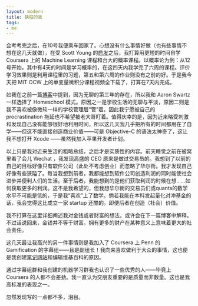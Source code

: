 ```yaml
---
layout: modern
title: 狭隘的我
tags:
- me
---
```


会考考完之后，在10号我便乘车回家了。心想没有什么事情好做（也有些事情不想在这几天就做），在受 Scott Young 的[启发](http://select.yeeyan.org/view/94114/329073)之后，我打算用更短的时间自学 Coursera 上的 Machine Learning 课程和台大的概率课程。以概率论为例：从12号开始，其中有4天的时间是学习概率的，在这四天内我学完了六周的课程。评价学习效果则是利用课程里的习题，第五和第六周的作业则没有之前的好。于是我今天把 MIT OCW 上的单变量微积分课程视频全下载了，打算在7天内完成。

如我在之前一篇[博客](http://www.guoj.org/annual-summary-of-2013.html)中提到，因为无聊的第三年的存在，所以我和 Aaron Swartz 一样选择了 Homeschool 模式。原因之一是学校生活的无聊与平淡，原因二则是我不喜欢被像微软一样的学校管理层“管”着。因此我宁愿被自己的 procrastination 拖延也不希望被老大哥盯着。值得庆幸的是，因为近来略受刺激和发现自己没有能够很好地利用时间，所以这几天我几乎把所有的时间都用在了自学——但这不能直接创造商业价值——可是 Objective-C 的语法太神奇了，这让我不想打开 Xcode ——虽然我加入苹果开发者计划。

以上只是我对近来生活的粗略总结，之后才是实质性的内容。前天睡觉之前在被窝里看了会儿 Wechat ，我发现高盛的 CEO 原来是做过交易员的。我想到了以前的自己的目标好像只有软件公司（此处不考虑创业）而忽略了华尔街。我才发现自己好像有些狭隘了。每当我想到前者，我都能想到软件公司创造利润的同时能使社会进步并便利人们的生活。至于后者，我能想到的是他们获取利润的时候在想......如何获取更多的利润。这不是我希望的，但我想华尔街的交易员们或quants的数学水平不可能是低的，于是我“喜欢”上了数学。倘若我能在本科发起量化对冲基金的话，我会觉得这比成立一家 startup 还酷的。即便后者在创造（社会）价值。

我不打算在这里详细阐述我对金钱或者财富的想法，或许会在下一篇博客中解释。不过话说回来，金钱并不等于财富。拥有更多的财产在某种意义上意味着更大的社会责任。

这几天最让我高兴的另一件事情则是我加入了 Coursera 上 Penn 的 Gamification 的字幕组——且是副组长！我向来喜欢做利于大众的事情，这也便是我创建[笔记网站](http://notes.guoj.org/)和编辑维基百科的原因。

通过字幕组群和我创建的机器学习群我也认识了一些优秀的人——毕竟上 Coursera 的人都不会差劲。我一直认为交朋友重要的是质量而非数量。这也是我高标准的表现之一。

忽然发现写的一点都不多，泪目。